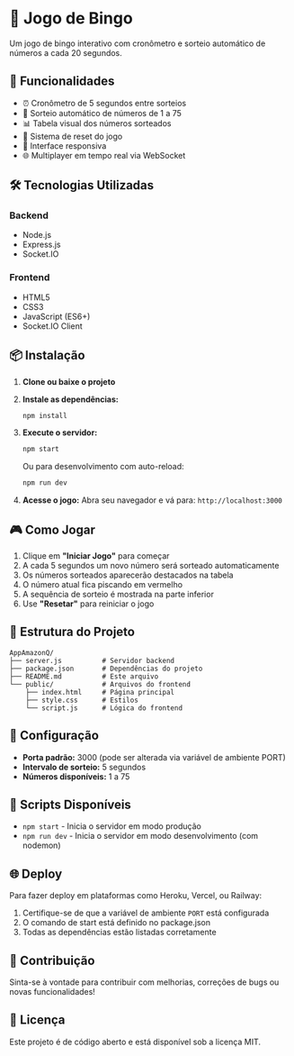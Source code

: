# 🎯 Jogo de Bingo

Um jogo de bingo interativo com cronômetro e sorteio automático de números a cada 20 segundos.

## 🚀 Funcionalidades

- ⏰ Cronômetro de 5 segundos entre sorteios
- 🎲 Sorteio automático de números de 1 a 75
- 📊 Tabela visual dos números sorteados
- 🔄 Sistema de reset do jogo
- 📱 Interface responsiva
- 🌐 Multiplayer em tempo real via WebSocket

## 🛠️ Tecnologias Utilizadas

### Backend
- Node.js
- Express.js
- Socket.IO

### Frontend
- HTML5
- CSS3
- JavaScript (ES6+)
- Socket.IO Client

## 📦 Instalação

1. **Clone ou baixe o projeto**

2. **Instale as dependências:**
   ```bash
   npm install
   ```

3. **Execute o servidor:**
   ```bash
   npm start
   ```
   
   Ou para desenvolvimento com auto-reload:
   ```bash
   npm run dev
   ```

4. **Acesse o jogo:**
   Abra seu navegador e vá para: `http://localhost:3000`

## 🎮 Como Jogar

1. Clique em **"Iniciar Jogo"** para começar
2. A cada 5 segundos um novo número será sorteado automaticamente
3. Os números sorteados aparecerão destacados na tabela
4. O número atual fica piscando em vermelho
5. A sequência de sorteio é mostrada na parte inferior
6. Use **"Resetar"** para reiniciar o jogo

## 📁 Estrutura do Projeto

```
AppAmazonQ/
├── server.js          # Servidor backend
├── package.json       # Dependências do projeto
├── README.md          # Este arquivo
└── public/            # Arquivos do frontend
    ├── index.html     # Página principal
    ├── style.css      # Estilos
    └── script.js      # Lógica do frontend
```

## 🔧 Configuração

- **Porta padrão:** 3000 (pode ser alterada via variável de ambiente PORT)
- **Intervalo de sorteio:** 5 segundos
- **Números disponíveis:** 1 a 75

## 📝 Scripts Disponíveis

- `npm start` - Inicia o servidor em modo produção
- `npm run dev` - Inicia o servidor em modo desenvolvimento (com nodemon)

## 🌐 Deploy

Para fazer deploy em plataformas como Heroku, Vercel, ou Railway:

1. Certifique-se de que a variável de ambiente `PORT` está configurada
2. O comando de start está definido no package.json
3. Todas as dependências estão listadas corretamente

## 🤝 Contribuição

Sinta-se à vontade para contribuir com melhorias, correções de bugs ou novas funcionalidades!

## 📄 Licença

Este projeto é de código aberto e está disponível sob a licença MIT.